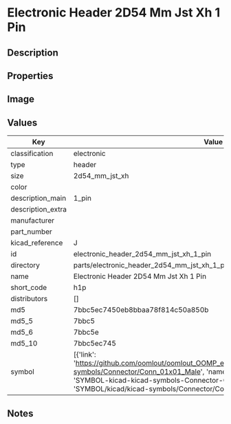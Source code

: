 # Electronic Header 2D54 Mm Jst Xh 1 Pin

## Description

## Properties


## Image


## Values

| Key | Value |
| --- | --- |
| classification | electronic |
| type | header |
| size | 2d54_mm_jst_xh |
| color |  |
| description_main | 1_pin |
| description_extra |  |
| manufacturer |  |
| part_number |  |
| kicad_reference | J |
| id | electronic_header_2d54_mm_jst_xh_1_pin |
| directory | parts/electronic_header_2d54_mm_jst_xh_1_pin |
| name | Electronic Header 2D54 Mm Jst Xh 1 Pin |
| short_code | h1p |
| distributors | [] |
| md5 | 7bbc5ec7450eb8bbaa78f814c50a850b |
| md5_5 | 7bbc5 |
| md5_6 | 7bbc5e |
| md5_10 | 7bbc5ec745 |
| symbol | [{'link': 'https://github.com/oomlout/oomlout_OOMP_eda_V2/tree/main/SYMBOL/kicad/kicad-symbols/Connector/Conn_01x01_Male', 'name': 'Connector : Conn_01x01_Male', 'id': 'SYMBOL-kicad-kicad-symbols-Connector-Conn_01x01_Male', 'directory': 'SYMBOL/kicad/kicad-symbols/Connector/Conn_01x01_Male/'}] |

## Notes

